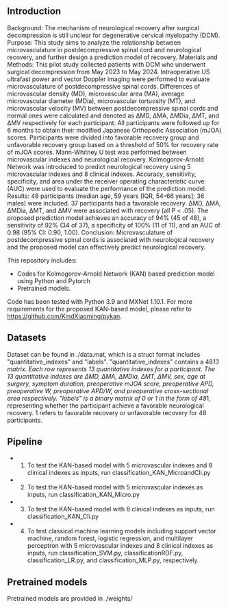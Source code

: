 ## Introduction

Background: The mechanism of neurological recovery after surgical decompression is still unclear for degenerative cervical myelopathy (DCM). 
Purpose: This study aims to analyze the relationship between microvasculature in postdecompressive spinal cord and neurological recovery, and further design a prediction model of recovery. 
Materials and Methods: This pilot study collected patients with DCM who underwent surgical decompression from May 2023 to May 2024. Intraoperative US ultrafast power and vector Doppler imaging were performed to evaluate microvasculature of postdecompressive spinal cords. Differences of microvascular density (MD), microvascular area (MA), average microvascular diameter (MDia), microvascular tortuosity (MT), and microvascular velocity (MV) between postdecompressive spinal cords and normal ones were calculated and denoted as ∆MD, ∆MA, ∆MDia, ∆MT, and ∆MV respectively for each participant. All participants were followed up for 6 months to obtain their modified Japanese Orthopedic Association (mJOA) scores. Participants were divided into favorable recovery group and unfavorable recovery group based on a threshold of 50% for recovery rate of mJOA scores. Mann-Whitney U test was performed between microvascular indexes and neurological recovery. Kolmogorov-Arnold Network was introduced to predict neurological recovery using 5 microvascular indexes and 8 clinical indexes. Accuracy, sensitivity, specificity, and area under the receiver operating characteristic curve (AUC) were used to evaluate the performance of the prediction model.
Results: 48 participants (median age, 59 years [IQR, 54–66 years]; 36 males) were included. 37 participants had a favorable recovery. ∆MD, ∆MA, ∆MDia, ∆MT, and ∆MV were associated with recovery (all P < .05). The proposed prediction model achieves an accuracy of 94% (45 of 48), a sensitivity of 92% (34 of 37), a specificity of 100% (11 of 11), and an AUC of 0.98 (95% CI: 0.90, 1.00). 
Conclusion: Microvasculature of postdecompressive spinal cords is associated with neurological recovery and the proposed model can effectively predict neurological recovery.

This repository includes:

- Codes for Kolmogorov-Arnold Network (KAN) based prediction model using Python and Pytorch
- Pretrained models.

Code has been tested with Python 3.9 and MXNet 1.10.1.
For more requirements for the proposed KAN-based model, please refer to https://github.com/KindXiaoming/pykan.

## Datasets

Dataset can be found in ./data.mat, which is a struct format includes "quantitative_indexes" and "labels". "quantitative_indexes" contains a 48*13 matrix. Each row represents 13 quantitative indexes for a participant. The 13 quantitative indexes are ∆MD, ∆MA, ∆MDia, ∆MT, ∆MV, sex, age at surgery, symptom duration, preoperative mJOA score, preoperative APD, preoperative W, preoperative APD/W, and preoperative cross-sectional area respectively. "labels" is a binary matrix of 0 or 1 in the form of 48*1, representing whether the participant achieve a favorable neurological recovery. 1 refers to favorable recovery or unfavorable recovery for 48 participants. 

## Pipeline

- 1. To test the KAN-based model with 5 microvascular indexes and 8 clinical indexes as inputs, run classification_KAN_MicroandCli.py
- 2. To test the KAN-based model with 5 microvascular indexes as inputs, run classification_KAN_Micro.py
- 3. To test the KAN-based model with 8 clinical indexes as inputs, run classification_KAN_Cli.py
- 4. To test classical machine learning models including support vector machine, random forest, logistic regression, and multilayer perceptron with 5 microvascular indexes and 8 clinical indexes as inputs, run classification_SVM.py, classificationRDF.py, classification_LR.py, and classification_MLP.py, respectively.

## Pretrained models

Pretrained models are provided in ./weights/

</center>
